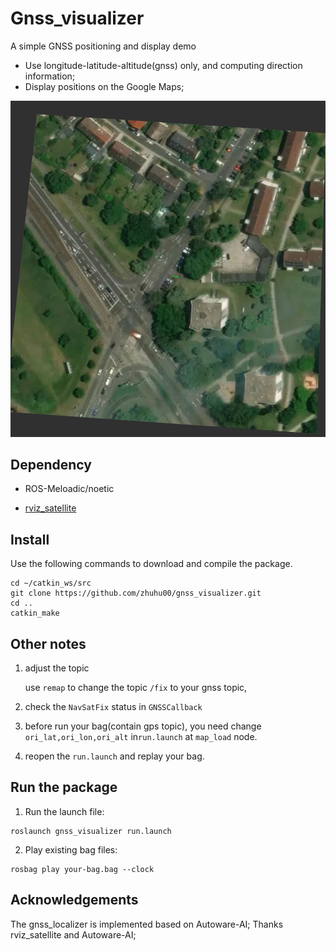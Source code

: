 
# Gnss_visualizer
A simple GNSS positioning and display demo

- Use longitude-latitude-altitude(gnss) only, and computing direction information;
- Display positions on the Google Maps;

![2022-06-06-22-21-43](https://raw.githubusercontent.com/zhuhu00/img/master/2022-06-06-22-21-43.png)

## Dependency

- ROS-Meloadic/noetic

- [rviz_satellite](https://github.com/nobleo/rviz_satellite)

## Install

Use the following commands to download and compile the package.

```
cd ~/catkin_ws/src
git clone https://github.com/zhuhu00/gnss_visualizer.git
cd ..
catkin_make
```

## Other notes

1. adjust the topic

    use ```remap``` to change the topic ```/fix``` to your gnss topic,

2. check the ```NavSatFix``` status in ```GNSSCallback```

3. before run your bag(contain gps topic), you need change  ```ori_lat,ori_lon,ori_alt``` in```run.launch``` at `map_load` node.

4. reopen the ```run.launch``` and replay your bag.

## Run the package

1. Run the launch file:
```
roslaunch gnss_visualizer run.launch
```

2. Play existing bag files:
```
rosbag play your-bag.bag --clock
```

## Acknowledgements
The gnss_localizer is implemented based on Autoware-AI;
Thanks rviz_satellite and Autoware-AI;